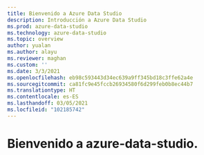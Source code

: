 ```yaml
---
title: Bienvenido a Azure Data Studio
description: Introducción a Azure Data Studio
ms.prod: azure-data-studio
ms.technology: azure-data-studio
ms.topic: overview
author: yualan
ms.author: alayu
ms.reviewer: maghan
ms.custom: ''
ms.date: 3/3/2021
ms.openlocfilehash: eb98c593443d34ec639a9ff345bd18c3ffe62a4e
ms.sourcegitcommit: ca81fc9e45fccb26934580f6d299feb0b8ec44b7
ms.translationtype: HT
ms.contentlocale: es-ES
ms.lasthandoff: 03/05/2021
ms.locfileid: "102185742"
---
```

# <a name="welcome-to-azure-data-studio"></a>Bienvenido a azure-data-studio.
